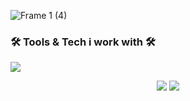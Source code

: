 ![Frame 1 (4)](https://github.com/devloves/devloves/assets/65783463/69853555-41b9-4e7e-b28c-1e024cd2b8b0)

<h3>🛠️ Tools & Tech i work with 🛠️</h3>
<p>
  <img src="https://skillicons.dev/icons?i=js,java,py,c,cpp,react,fastapi,html,css,mysql,cloudflare,unity,unreal,godot,blender">
</p>

<p align="center">
  <img src="https://github-readme-stats.vercel.app/api/top-langs/?username=devloves&layout=compact&hide_border=true&title_color=ffffff&icon_color=5d96f0&text_color=ffffff&bg_color=0d1117&show_icons=true&count_private=true">
  <img src="https://streak-stats.demolab.com?user=devloves&hide_border=true&background=EBEBEB00&stroke=5d96f0&ring=5d96f0&fire=EBEBEB&currStreakNum=EBEBEB&currStreakLabel=EBEBEB&sideLabels=EBEBEB&sideNums=5d96f0">
</p>

<!-- <h3>🌐 Highlited projects</h3>
<p>
   <table>
      <tr>
          <td><img align="center" src="#" height="50" width="50"/></td>
          <td><a href="#" target="_blank">Draw It - Java</a></td>
          <td><img align="center" src="#" height="50" width="50"/></td>
          <td><a href="#" target="_blank">Mythos 2D Engine</a></td>
          <td><img align="center" src="#" height="50" width="50"/></td>
          <td><a href="#" target="_blank">Mitro</a></td>
          <td><img align="center" src="#" height="50" width="50"/></td>
          <td><a href="#" target="_blank">Chess Engine</a></td>
      </tr>
  </table> 
</p> -->
